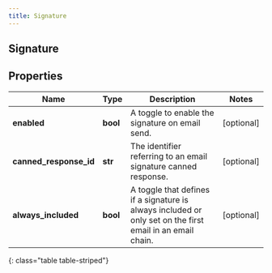 ```yaml
---
title: Signature
---
```

## Signature

## Properties

|Name | Type | Description | Notes|
|------------ | ------------- | ------------- | -------------|
| **enabled** | **bool** | A toggle to enable the signature on email send. | [optional] |
| **canned_response_id** | **str** | The identifier referring to an email signature canned response. | [optional] |
| **always_included** | **bool** | A toggle that defines if a signature is always included or only set on the first email in an email chain. | [optional] |
{: class="table table-striped"}


